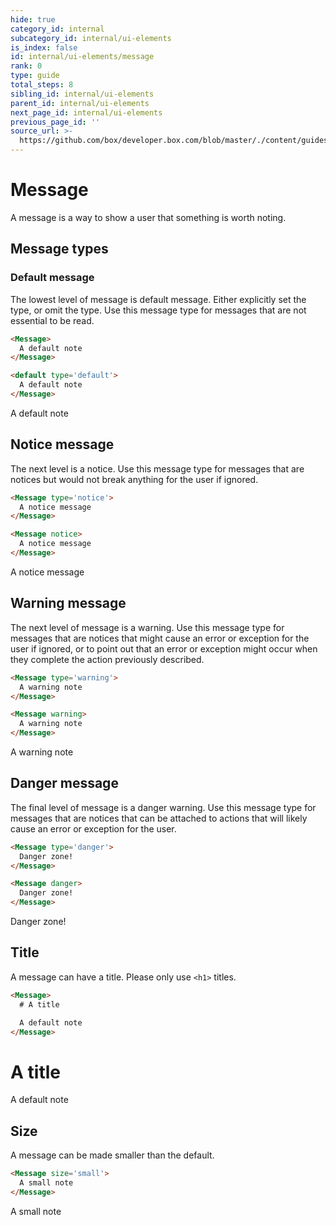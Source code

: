 ```yaml
---
hide: true
category_id: internal
subcategory_id: internal/ui-elements
is_index: false
id: internal/ui-elements/message
rank: 0
type: guide
total_steps: 8
sibling_id: internal/ui-elements
parent_id: internal/ui-elements
next_page_id: internal/ui-elements
previous_page_id: ''
source_url: >-
  https://github.com/box/developer.box.com/blob/master/./content/guides/internal/ui-elements/message.md
---
```


<!-- does not need translation -->

# Message

A message is a way to show a user that something is worth noting.

## Message types

### Default message

The lowest level of message is default message. Either explicitly set the type, or
omit the type. Use this message type for messages that are not essential to be read.

```html
<Message>
  A default note
</Message>

<default type='default'>
  A default note
</Message>
```

<H>

<Message>

A default note

</Message>

</H>

## Notice message

The next level is a notice. Use this message type for messages that are notices
but would not break anything for the user if ignored.

```html
<Message type='notice'>
  A notice message
</Message>

<Message notice>
  A notice message
</Message>

```

<H>

<Message Notice>

A notice message

</Message>

</H>

## Warning message

The next level of message is a warning. Use this message type for messages that
are notices that might cause an error or exception for the user if ignored, or
to point out that an error or exception might occur when they complete the
action previously described.

```html
<Message type='warning'>
  A warning note
</Message>

<Message warning>
  A warning note
</Message>
```

<H>

<Message warning>

A warning note

</Message>

</H>

## Danger message

The final level of message is a danger warning. Use this message type for
messages that are notices that can be attached to actions that will likely cause
an error or exception for the user.

```html
<Message type='danger'>
  Danger zone!
</Message>

<Message danger>
  Danger zone!
</Message>
```

<H>

<Message danger>

Danger zone!

</Message>

</H>

## Title

A message can have a title. Please only use `<h1>` titles.

```html
<Message>
  # A title

  A default note
</Message>
```

<H>

<Message>

# A title

A default note

</Message>

</H>

## Size

A message can be made smaller than the default.

```html
<Message size='small'>
  A small note
</Message>
```

<H>

<Message size='small'>

A small note

</Message>

</H>
